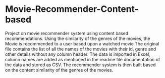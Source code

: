 # Movie-Recommender-Content-based
Project on movie recommender system using content based recommendations. Using the similarity of the genres of the movies, the Movie is recommended to a user based upon a watched movie
The original file contains the list of all the names of the movies with their id, genre and other details without any column header. The data is imported in Excel, column names are added as mentioned in the readme file documentation of the data and stored as CSV.
The recommender system is then built based on the content similarity of the genres of the movies.
